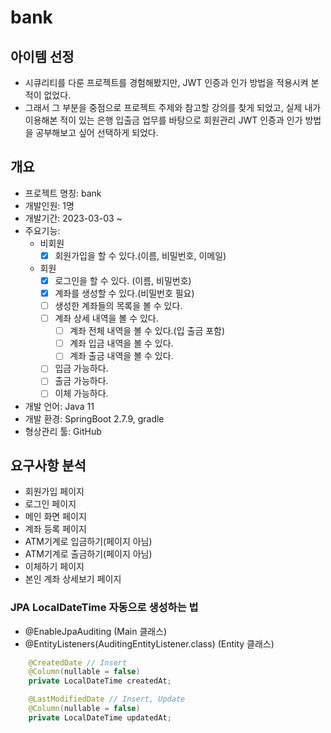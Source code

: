 # bank
## 아이템 선정
- 시큐리티를 다룬 프로젝트를 경험해봤지만, JWT 인증과 인가 방법을 적용시켜 본 적이 없었다.
- 그래서 그 부분을 중점으로 프로젝트 주제와 참고할 강의를 찾게 되었고, 실제 내가 이용해본 적이 있는 은행 입출금 업무를 바탕으로 회원관리 JWT 인증과 인가 방법을 공부해보고 싶어 선택하게 되었다.

## 개요
- 프로젝트 명칭: bank
- 개발인원: 1명
- 개발기간: 2023-03-03 ~ 
- 주요기능:
  - 비회원
    - [X] 회원가입을 할 수 있다.(이름, 비밀번호, 이메일)
  - 회원
    - [X] 로그인을 할 수 있다. (이름, 비밀번호)
    - [X] 계좌를 생성할 수 있다.(비밀번호 필요)
    - [ ] 생성한 계좌들의 목록을 볼 수 있다.
    - [ ] 계좌 상세 내역을 볼 수 있다.
      - [ ] 계좌 전체 내역을 볼 수 있다.(입 출금 포함)
      - [ ] 계좌 입금 내역을 볼 수 있다. 
      - [ ] 계좌 출금 내역을 볼 수 있다.
    - [ ] 입금 가능하다.
    - [ ] 출금 가능하다.
    - [ ] 이체 가능하다.
- 개발 언어: Java 11
- 개발 환경: SpringBoot 2.7.9, gradle
- 형상관리 툴: GitHub

## 요구사항 분석
- 회원가입 페이지
- 로그인 페이지
- 메인 화면 페이지
- 계좌 등록 페이지
- ATM기계로 입금하기(페이지 아님)
- ATM기계로 출금하기(페이지 아님)
- 이체하기 페이지
- 본인 계좌 상세보기 페이지

### JPA LocalDateTime 자동으로 생성하는 법
- @EnableJpaAuditing (Main 클래스)
- @EntityListeners(AuditingEntityListener.class) (Entity 클래스)
```java
    @CreatedDate // Insert
    @Column(nullable = false)
    private LocalDateTime createdAt;

    @LastModifiedDate // Insert, Update
    @Column(nullable = false)
    private LocalDateTime updatedAt;
```
